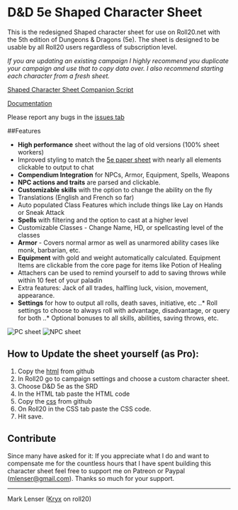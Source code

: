 # D&D 5e Shaped Character Sheet

This is the redesigned Shaped character sheet for use on Roll20.net with the 5th edition of Dungeons & Dragons (5e). The sheet is designed to be usable by all Roll20 users regardless of subscription level.

*If you are updating an existing campaign I highly recommend you duplicate your campaign and use that to copy data over. I also recommend starting each character from a fresh sheet.*

[Shaped Character Sheet Companion Script](https://github.com/symposion/roll20-api-scripts/tree/master/5eShapedCompanion/latest)

[Documentation](https://docs.google.com/document/d/1yPcIZ_bIc3JlnWsKZt2tAB0EQSIVEfeMtT0GifbpJIg)

Please report any bugs in the [issues tab](https://github.com/mlenser/roll20-character-sheets/issues)

##Features

* **High performance** sheet without the lag of old versions (100% sheet workers)
* Improved styling to match the [5e paper sheet](http://i.imgur.com/87GaRhL.jpg) with nearly all elements clickable to output to chat
* **Compendium Integration** for NPCs, Armor, Equipment, Spells, Weapons
* **NPC actions and traits** are parsed and clickable.
* **Customizable skills** with the option to change the ability on the fly
* Translations (English and French so far)
* Auto populated Class Features which include things like Lay on Hands or Sneak Attack
* **Spells** with filtering and the option to cast at a higher level
* Customizable Classes - Change Name, HD, or spellcasting level of the classes
* **Armor** - Covers normal armor as well as unarmored ability cases like monk, barbarian, etc.
* **Equipment** with gold and weight automatically calculated. Equipment Items are clickable from the core page for items like Potion of Healing
* Attachers can be used to remind yourself to add to saving throws while within 10 feet of your paladin
* Extra features: Jack of all trades, halfling luck, vision, movement, appearance.
* **Settings** for how to output all rolls, death saves, initiative, etc
..* Roll settings to choose to always roll with advantage, disadvantage, or query for both
..* Optional bonuses to all skills, abilities, saving throws, etc.

![PC sheet](http://i.imgur.com/T2hbvnA.jpg "PC sheet")
![NPC sheet](http://i.imgur.com/li1ETpJ.jpg "NPC sheet")

## How to Update the sheet yourself (as Pro):

1. Copy the [html](https://raw.githubusercontent.com/mlenser/roll20-character-sheets/master/5eShaped/5eShaped.html) from github
2. In Roll20 go to campaign settings and choose a custom character sheet.
3. Choose D&D 5e as the SRD
4. In the HTML tab paste the HTML code
5. Copy the [css](https://raw.githubusercontent.com/mlenser/roll20-character-sheets/master/5eShaped/5eShaped.css) from github
6. On Roll20 in the CSS tab paste the CSS code.
7. Hit save.

## Contribute
Since many have asked for it: If you appreciate what I do and want to compensate me for the countless hours that I have spent building this character sheet feel free to support me on Patreon or Paypal (mlenser@gmail.com).
Thanks so much for your support.


---

Mark Lenser ([Kryx](https://app.roll20.net/users/277007/kryx) on roll20)